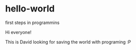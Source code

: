 # hello-world
first steps in programmins

Hi everyone!

This is David looking for saving the world with programing :P

